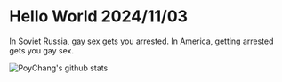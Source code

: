 # Hello World 2024/11/03

In Soviet Russia, gay sex gets you arrested. In America, getting arrested gets you gay sex.

![PoyChang's github stats](https://github-readme-stats.vercel.app/api?username=poychang&show_icons=true&theme=dracula)
